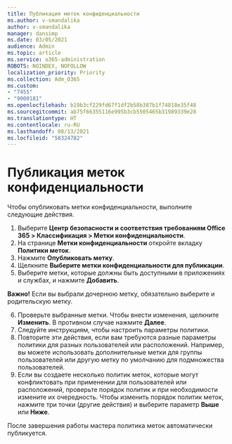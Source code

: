 ```yaml
---
title: Публикация меток конфиденциальности
ms.author: v-smandalika
author: v-smandalika
manager: dansimp
ms.date: 03/05/2021
audience: Admin
ms.topic: article
ms.service: o365-administration
ROBOTS: NOINDEX, NOFOLLOW
localization_priority: Priority
ms.collection: Adm_O365
ms.custom:
- "7455"
- "9000181"
ms.openlocfilehash: b19b3cf229fd67f1df2b58b387b1f74818e35f48
ms.sourcegitcommit: ab75f66355116e995b3cb5505465b31989339e28
ms.translationtype: HT
ms.contentlocale: ru-RU
ms.lasthandoff: 08/13/2021
ms.locfileid: "58324782"
---
```

# <a name="publish-sensitivity-labels"></a>Публикация меток конфиденциальности

Чтобы опубликовать метки конфиденциальности, выполните следующие действия.

1. Выберите **Центр безопасности и соответствия требованиям Office 365 > Классификация > Метки конфиденциальности**.
2. На странице **Метки конфиденциальности** откройте вкладку **Политики меток**.
3. Нажмите **Опубликовать метку**.
4. Щелкните **Выберите метки конфиденциальности для публикации**. 
5. Выберите метки, которые должны быть доступными в приложениях и службах, и нажмите **Добавить**.

**Важно!** Если вы выбрали дочернюю метку, обязательно выберите и родительскую метку.

6. Проверьте выбранные метки. Чтобы внести изменения, щелкните **Изменить**. В противном случае нажмите **Далее**.
7. Следуйте инструкциям, чтобы настроить параметры политики.
8. Повторите эти действия, если вам требуются разные параметры политики для разных пользователей или расположений. Например, вы можете использовать дополнительные метки для группы пользователей или другую метку по умолчанию для подмножества пользователей.
9. Если вы создаете несколько политик меток, которые могут конфликтовать при применении для пользователей или расположений, проверьте порядок политик и при необходимости измените их очередность. Чтобы изменить порядок политик меток, нажмите три точки (другие действия) и выберите параметр **Выше** или **Ниже**.

После завершения работы мастера политика меток автоматически публикуется.

